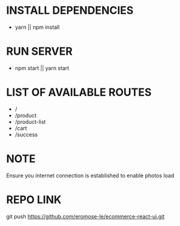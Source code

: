 # INSTALL DEPENDENCIES

- yarn || npm install

# RUN SERVER

- npm start || yarn start

# LIST OF AVAILABLE ROUTES

- /
- /product
- /product-list
- /cart
- /success

# NOTE

Ensure you internet connection is established to enable photos load

# REPO LINK

git push https://github.com/eromose-le/ecommerce-react-ui.git
